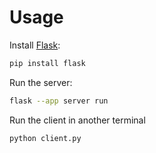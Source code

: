 # Usage

Install [Flask](https://flask.palletsprojects.com/en/3.0.x/):
```sh
pip install flask
```  

Run the server:
```sh
flask --app server run
```  

Run the client in another terminal
```sh
python client.py
```
